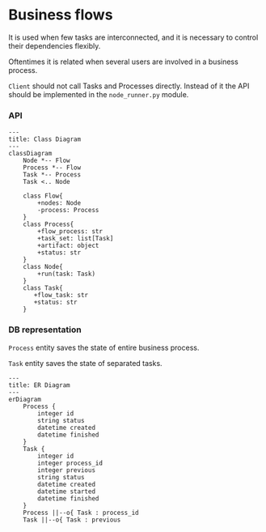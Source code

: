 # Business flows

It is used when few tasks are interconnected, and it is necessary to control their dependencies flexibly.

Oftentimes it is related when several users are involved in a business process.

`Client` should not call Tasks and Processes directly.
Instead of it the API should be implemented in the `node_runner.py` module.


### API

```mermaid
---
title: Class Diagram
---
classDiagram
    Node *-- Flow
    Process *-- Flow
    Task *-- Process
    Task <.. Node
        
    class Flow{
        +nodes: Node
        -process: Process
    }
    class Process{
        +flow_process: str
        +task_set: list[Task]
        +artifact: object
        +status: str
    }
    class Node{
        +run(task: Task)
    }
    class Task{ 
       +flow_task: str
       +status: str
    }
```


### DB representation

`Process` entity saves the state of entire business process.

`Task` entity saves the state of separated tasks.

```mermaid
---
title: ER Diagram
---
erDiagram
    Process {
        integer id
        string status
        datetime created
        datetime finished
    }
    Task {
        integer id
        integer process_id
        integer previous
        string status
        datetime created
        datetime started
        datetime finished
    }
    Process ||--o{ Task : process_id
    Task ||--o{ Task : previous
```
